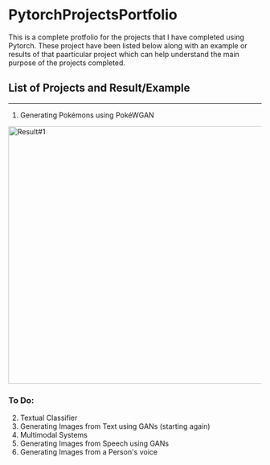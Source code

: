 # PytorchProjectsPortfolio

This is a complete protfolio for the projects that I have completed using Pytorch. These project have been listed below along with an example or results of that paarticular project which can help understand the main purpose of the projects completed.

## List of Projects and Result/Example
-----
1. Generating Pokémons using PokéWGAN

<img src="https://github.com/AnshMittal1811/PytorchProjectsPortfolio/blob/master/Pok%C3%A9WGAN%20using%20Pytorch/Source/fake_images-2620.png" alt="Result#1" width="512"/>

### To Do:
2. Textual Classifier
2. Generating Images from Text using GANs (starting again)
3. Multimodal Systems
4. Generating Images from Speech using GANs
5. Generating Images from a Person's voice 
